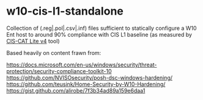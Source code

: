 # w10-cis-l1-standalone
Collection of (.reg|.pol|.csv|.inf) files sufficient to statically configure a W10 Ent host to around 90% compliance with CIS L1 baseline (as measured by [CIS-CAT Lite v4](https://www.cisecurity.org/blog/introducing-cis-cat-lite/) tool)

Based heavily on content frawn from:

https://docs.microsoft.com/en-us/windows/security/threat-protection/security-compliance-toolkit-10
https://github.com/NVISOsecurity/posh-dsc-windows-hardening/
https://github.com/teusink/Home-Security-by-W10-Hardening/
https://gist.github.com/alirobe/7f3b34ad89a159e6daa1
